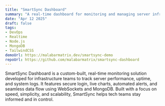 ```yaml
---
title: "SmartSync Dashboard"
summary: "A real-time dashboard for monitoring and managing server infrastructure."
date: "Apr 12 2025"
draft: false
tags:
- DevOps
- Realtime
- Node.js
- MongoDB
- TailwindCSS
demoUrl: https://malabarmatrix.dev/smartsync-demo
repoUrl: https://github.com/malabarmatrix/smartsync-dashboard
---
```


SmartSync Dashboard is a custom-built, real-time monitoring solution developed for infrastructure teams to track server performance, uptime, and system logs. It features secure login, live charts, automated alerts, and seamless data flow using WebSockets and MongoDB. Built with a focus on speed, simplicity, and scalability, SmartSync helps tech teams stay informed and in control.
